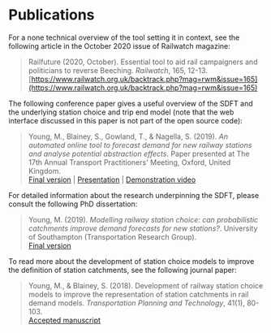 # Publications
<!-- position: 3 -->

For a none technical overview of the tool setting it in context, see the following article in the October 2020 issue of Railwatch magazine:

>Railfuture (2020, October). Essential tool to aid rail campaigners and politicians to reverse Beeching. *Railwatch*, 165, 12-13.  
[https://www.railwatch.org.uk/backtrack.php?mag=rwm&issue=165](https://www.railwatch.org.uk/backtrack.php?mag=rwm&issue=165) 

The following conference paper gives a useful overview of the SDFT and the underlying station choice and trip end model (note that the web interface discussed in this paper is not part of the open source code):

>Young, M., Blainey, S., Gowland, T., & Nagella, S. (2019). *An automated online tool to forecast demand for new railway stations and analyse potential abstraction effects*. Paper presented at The 17th Annual Transport Practitioners' Meeting, Oxford, United Kingdom.  
[Final version](https://www.marcusyoung.co.uk/files/tpm2019.pdf) | [Presentation](https://www.marcusyoung.co.uk/files/tpm2019presentation.pdf) | [Demonstration video](https://vimeo.com/449010572)

For detailed information about the research underpinning the SDFT, please consult the following PhD dissertation:

>Young, M. (2019). *Modelling railway station choice: can probabilistic catchments improve demand forecasts for new stations?*. University of Southampton (Transportation Research Group).  
[Final version](https://eprints.soton.ac.uk/430041/)


To read more about the development of station choice models to improve the definition of station catchments, see the following journal paper:

>Young, M., & Blainey, S. (2018). Development of railway station choice models to improve the representation of station catchments in rail demand models. *Transportation Planning and Technology*, 41(1), 80-103.  
[Accepted manuscript](https://www.marcusyoung.co.uk/files/tpt2017.pdf)



